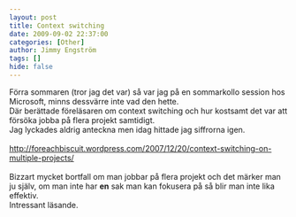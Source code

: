 ```yaml
---
layout: post
title: Context switching
date: 2009-09-02 22:37:00
categories: [Other]
author: Jimmy Engström
tags: []
hide: false
---
```

<p>F&ouml;rra sommaren (tror jag det var) s&aring; var jag p&aring; en sommarkollo session hos Microsoft, minns dessv&auml;rre inte vad den hette.<br /> D&auml;r ber&auml;ttade f&ouml;rel&auml;saren om context switching och hur kostsamt det var att f&ouml;rs&ouml;ka jobba p&aring; flera projekt samtidigt.<br /> Jag lyckades aldrig anteckna men idag hittade jag siffrorna igen.<br /> <br /> <a href="http://foreachbiscuit.wordpress.com/2007/12/20/context-switching-on-multiple-projects/">http://foreachbiscuit.wordpress.com/2007/12/20/context-switching-on-multiple-projects/</a><br /> <br /> Bizzart mycket bortfall om man jobbar p&aring; flera projekt och det m&auml;rker man ju sj&auml;lv, om man inte har <strong>en</strong> sak man kan fokusera p&aring; s&aring; blir man inte lika effektiv.<br /> Intressant l&auml;sande.</p>
<p>&nbsp;</p>
